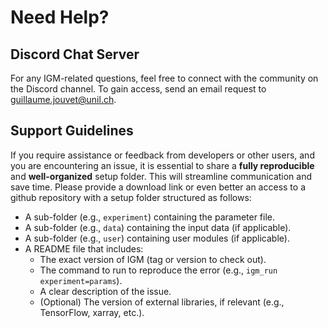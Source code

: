# Need Help?

## Discord Chat Server

For any IGM-related questions, feel free to connect with the community on the Discord channel. To gain access, send an email request to guillaume.jouvet@unil.ch.

## Support Guidelines

If you require assistance or feedback from developers or other users, and you are encountering an issue, it is essential to share a **fully reproducible** and **well-organized** setup folder. This will streamline communication and save time. Please provide a download link or even better an access to a github repository with a setup folder structured as follows:

- A sub-folder (e.g., `experiment`) containing the parameter file.
- A sub-folder (e.g., `data`) containing the input data (if applicable).
- A sub-folder (e.g., `user`) containing user modules (if applicable).
- A README file that includes:
   - The exact version of IGM (tag or version to check out).
   - The command to run to reproduce the error (e.g., `igm_run experiment=params`).
   - A clear description of the issue.
   - (Optional) The version of external libraries, if relevant (e.g., TensorFlow, xarray, etc.).
